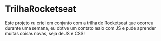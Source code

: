 # TrilhaRocketseat
Este projeto eu criei em conjunto com a trilha de Rocketseat que ocorreu durante uma semana, eu obtive um contato maio com JS e pude aprender muitas coisas novas, seja de JS e CSS!
